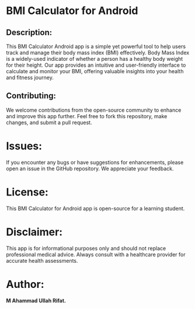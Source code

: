 # BMI Calculator for Android

## Description:
This BMI Calculator Android app is a simple yet powerful tool to help users track and manage their body mass index (BMI) effectively. Body Mass Index is a widely-used indicator of whether a person has a healthy body weight for their height. Our app provides an intuitive and user-friendly interface to calculate and monitor your BMI, offering valuable insights into your health and fitness journey.

## Contributing:
We welcome contributions from the open-source community to enhance and improve this app further. Feel free to fork this repository, make changes, and submit a pull request.

# Issues:
If you encounter any bugs or have suggestions for enhancements, please open an issue in the GitHub repository. We appreciate your feedback.

# License:
This BMI Calculator for Android app is open-source for a learning student.

# Disclaimer:
This app is for informational purposes only and should not replace professional medical advice. Always consult with a healthcare provider for accurate health assessments.

# Author:
**M Ahammad Ullah Rifat.**
